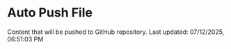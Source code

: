 # Auto Push File

Content that will be pushed to GitHub repository.
Last updated: 07/12/2025, 06:51:03 PM
